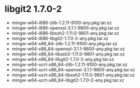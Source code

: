 # libgit2 1.7.0-2

 - mingw-w64-i686-zlib-1.2.11-9100-any.pkg.tar.xz
 - mingw-w64-i686-openssl-3.1.1-9800-any.pkg.tar.xz
 - mingw-w64-i686-libssh2-1.11.0-9801-any.pkg.tar.xz
 - mingw-w64-i686-libgit2-1.7.0-2-any.pkg.tar.xz
 - mingw-w64-x86_64-zlib-1.2.11-9100-any.pkg.tar.xz
 - mingw-w64-x86_64-openssl-3.1.1-9800-any.pkg.tar.xz
 - mingw-w64-x86_64-libssh2-1.11.0-9801-any.pkg.tar.xz
 - mingw-w64-x86_64-libgit2-1.7.0-2-any.pkg.tar.xz
 - mingw-w64-ucrt-x86_64-zlib-1.2.11-9100-any.pkg.tar.xz
 - mingw-w64-ucrt-x86_64-openssl-3.1.1-9800-any.pkg.tar.xz
 - mingw-w64-ucrt-x86_64-libssh2-1.11.0-9801-any.pkg.tar.xz
 - mingw-w64-ucrt-x86_64-libgit2-1.7.0-2-any.pkg.tar.xz
